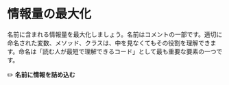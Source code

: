 # 情報量の最大化
名前に含まれる情報量を最大化しましょう。名前はコメントの一部です。適切に命名された変数、メソッド、クラスは、中を見なくてもその役割を理解できます。命名は「読む人が最短で理解できるコード」として最も重要な要素の一つです。

:pencil2: **名前に情報を詰め込む**
